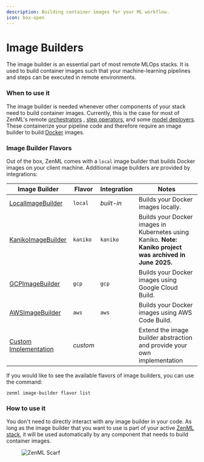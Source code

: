 ```yaml
---
description: Building container images for your ML workflow.
icon: box-open
---
```


# Image Builders

The image builder is an essential part of most remote MLOps stacks. It is used to build container images such that your machine-learning pipelines and steps can be executed in remote environments.

### When to use it

The image builder is needed whenever other components of your stack need to build container images. Currently, this is the case for most of ZenML's remote [orchestrators](https://docs.zenml.io/stacks/orchestrators/) , [step operators](https://docs.zenml.io/stacks/step-operators/), and some [model deployers](https://docs.zenml.io/stacks/model-deployers/). These containerize your pipeline code and therefore require an image builder to build [Docker](https://www.docker.com/) images.

### Image Builder Flavors

Out of the box, ZenML comes with a `local` image builder that builds Docker images on your client machine. Additional image builders are provided by integrations:

| Image Builder                      | Flavor   | Integration | Notes                                                                    |
| ---------------------------------- | -------- | ----------- | ------------------------------------------------------------------------ |
| [LocalImageBuilder](local.md)      | `local`  | _built-in_  | Builds your Docker images locally.                                       |
| [KanikoImageBuilder](kaniko.md)    | `kaniko` | `kaniko`    | Builds your Docker images in Kubernetes using Kaniko. **Note: Kaniko project was archived in June 2025.**  |
| [GCPImageBuilder](gcp.md)          | `gcp`    | `gcp`       | Builds your Docker images using Google Cloud Build.                      |
| [AWSImageBuilder](aws.md)          | `aws`    | `aws`       | Builds your Docker images using AWS Code Build.                          |
| [Custom Implementation](custom.md) | _custom_ |             | Extend the image builder abstraction and provide your own implementation |

If you would like to see the available flavors of image builders, you can use the command:

```shell
zenml image-builder flavor list
```

### How to use it

You don't need to directly interact with any image builder in your code. As long as the image builder that you want to use is part of your active [ZenML stack](https://docs.zenml.io/user-guides/production-guide/understand-stacks), it will be used automatically by any component that needs to build container images.

<figure><img src="https://static.scarf.sh/a.png?x-pxid=f0b4f458-0a54-4fcd-aa95-d5ee424815bc" alt="ZenML Scarf"><figcaption></figcaption></figure>
